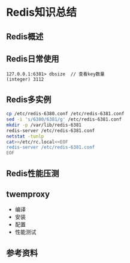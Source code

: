 # Redis知识总结
## Redis概述
## Redis日常使用
``` text
127.0.0.1:6381> dbsize  // 查看key数量
(integer) 3112
```
## Redis多实例
``` bash
cp /etc/redis-6380.conf /etc/redis-6381.conf
sed -i 's/6380/6381/g' /etc/redis-6381.conf
mkdir -p /var/lib/redis-6381
redis-server /etc/redis-6381.conf
netstat -tunlp
cat>>/etc/rc.local<<EOF
redis-server /etc/redis-6381.conf
EOF
```
## Redis性能压测
## twemproxy
- 编译
- 安装
- 配置
- 性能测试
## 参考资料
